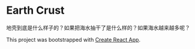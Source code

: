 # Earth Crust

地壳到底是什么样子的？如果把海水抽干了是什么样的？如果海水越来越多呢？

This project was bootstrapped with [Create React App](https://github.com/facebook/create-react-app).
